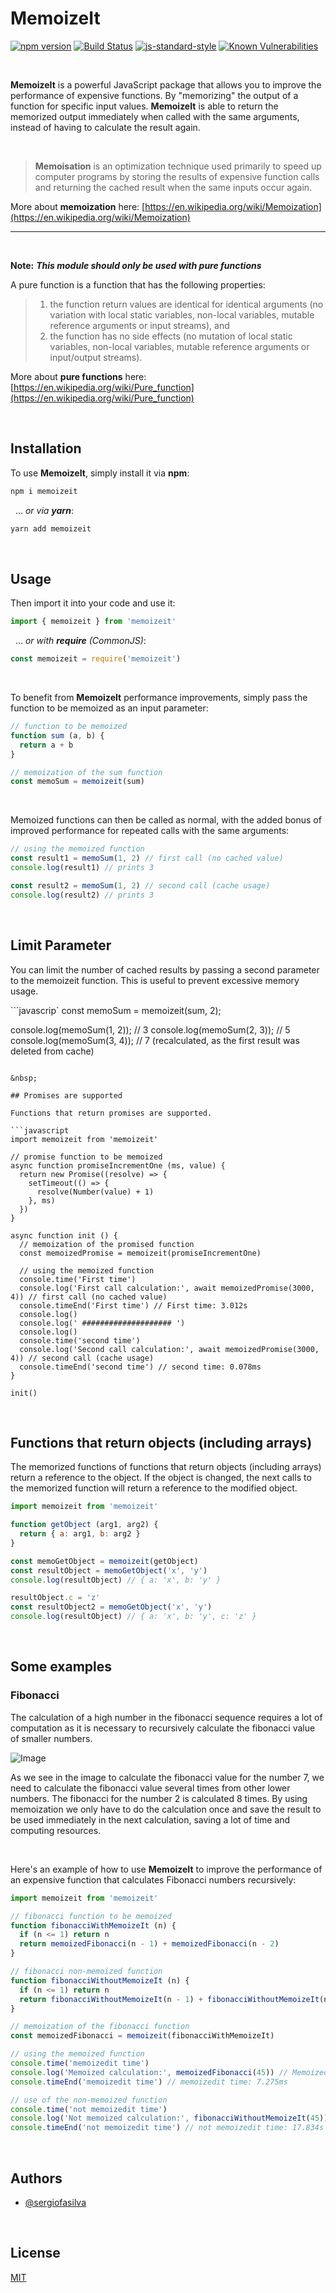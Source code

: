 # MemoizeIt
[![npm version](https://img.shields.io/npm/v/memoizeit)](https://www.npmjs.com/package/memoizeit)
[![Build Status](https://img.shields.io/github/actions/workflow/status/sergiofasilva/memoizeit/ci.yml)](https://github.com/sergiofasilva/memoizeit/actions)
[![js-standard-style](https://img.shields.io/badge/code%20style-standard-brightgreen.svg?style=flat)](https://standardjs.com/)
[![Known Vulnerabilities](https://snyk.io/test/github/sergiofasilva/memoizeit/badge.svg)](https://snyk.io/test/github/sergiofasilva/memoizeit)

&nbsp;

**MemoizeIt** is a powerful JavaScript package that allows you to improve the performance of expensive functions. By "memorizing" the output of a function for specific input values. **MemoizeIt** is able to return the memorized output immediately when called with the same arguments, instead of having to calculate the result again.

&nbsp;

> **Memoisation** is an optimization technique used primarily to speed up computer programs by storing the results of expensive function calls and returning the cached result when the same inputs occur again.

More about **memoization** here: [https://en.wikipedia.org/wiki/Memoization](https://en.wikipedia.org/wiki/Memoization)

---

&nbsp;

**Note:** **_This module should only be used with pure functions_**

A pure function is a function that has the following properties:

> 1.  the function return values are identical for identical arguments (no variation with local static variables, non-local variables, mutable reference arguments or input streams), and
> 2.  the function has no side effects (no mutation of local static variables, non-local variables, mutable reference arguments or input/output streams).

More about **pure functions** here: [https://en.wikipedia.org/wiki/Pure_function](https://en.wikipedia.org/wiki/Pure_function)

&nbsp;

## Installation

To use **MemoizeIt**, simply install it via **npm**:

```bash
npm i memoizeit
```

&nbsp;
... _or via **yarn**_:

```bash
yarn add memoizeit
```

&nbsp;

## Usage

Then import it into your code and use it:

```javascript
import { memoizeit } from 'memoizeit'
```

&nbsp;
... _or with **require** (CommonJS)_:

```javascript
const memoizeit = require('memoizeit')
```

&nbsp;

To benefit from **MemoizeIt** performance improvements, simply pass the function to be memoized as an input parameter:

```javascript
// function to be memoized
function sum (a, b) {
  return a + b
}

// memoization of the sum function
const memoSum = memoizeit(sum)
```

&nbsp;

Memoized functions can then be called as normal, with the added bonus of improved performance for repeated calls with the same arguments:

```javascript
// using the memoized function
const result1 = memoSum(1, 2) // first call (no cached value)
console.log(result1) // prints 3

const result2 = memoSum(1, 2) // second call (cache usage)
console.log(result2) // prints 3
```
&nbsp;

## Limit Parameter
You can limit the number of cached results by passing a second parameter to the memoizeit function. This is useful to prevent excessive memory usage.

```javascrip`
const memoSum = memoizeit(sum, 2);

console.log(memoSum(1, 2)); // 3
console.log(memoSum(2, 3)); // 5
console.log(memoSum(3, 4)); // 7 (recalculated, as the first result was deleted from cache)
```

&nbsp;

## Promises are supported

Functions that return promises are supported.

```javascript
import memoizeit from 'memoizeit'

// promise function to be memoized
async function promiseIncrementOne (ms, value) {
  return new Promise((resolve) => {
    setTimeout(() => {
      resolve(Number(value) + 1)
    }, ms)
  })
}

async function init () {
  // memoization of the promised function
  const memoizedPromise = memoizeit(promiseIncrementOne)

  // using the memoized function
  console.time('First time')
  console.log('First call calculation:', await memoizedPromise(3000, 4)) // first call (no cached value)
  console.timeEnd('First time') // First time: 3.012s
  console.log()
  console.log(' #################### ')
  console.log()
  console.time('second time')
  console.log('Second call calculation:', await memoizedPromise(3000, 4)) // second call (cache usage)
  console.timeEnd('second time') // second time: 0.078ms
}

init()
```

&nbsp;

## Functions that return objects (including arrays)

The memorized functions of functions that return objects (including arrays) return a reference to the object. If the object is changed, the next calls to the memorized function will return a reference to the modified object.

```javascript
import memoizeit from 'memoizeit'

function getObject (arg1, arg2) {
  return { a: arg1, b: arg2 }
}

const memoGetObject = memoizeit(getObject)
const resultObject = memoGetObject('x', 'y')
console.log(resultObject) // { a: 'x', b: 'y' }

resultObject.c = 'z'
const resultObject2 = memoGetObject('x', 'y')
console.log(resultObject) // { a: 'x', b: 'y', c: 'z' }
```

&nbsp;

## Some examples

### Fibonacci

The calculation of a high number in the fibonacci sequence requires a lot of computation as it is necessary to recursively calculate the fibonacci value of smaller numbers.

![Image](https://raw.githubusercontent.com/sergiofasilva/memoizeit/main/media/images/fib7.png)

As we see in the image to calculate the fibonacci value for the number 7, we need to calculate the fibonacci value several times from other lower numbers. The fibonacci for the number 2 is calculated 8 times.
By using memoization we only have to do the calculation once and save the result to be used immediately in the next calculation, saving a lot of time and computing resources.

&nbsp;

Here's an example of how to use **MemoizeIt** to improve the performance of an expensive function that calculates Fibonacci numbers recursively:

```javascript
import memoizeit from 'memoizeit'

// fibonacci function to be memoized
function fibonacciWithMemoizeIt (n) {
  if (n <= 1) return n
  return memoizedFibonacci(n - 1) + memoizedFibonacci(n - 2)
}

// fibonacci non-memoized function
function fibonacciWithoutMemoizeIt (n) {
  if (n <= 1) return n
  return fibonacciWithoutMemoizeIt(n - 1) + fibonacciWithoutMemoizeIt(n - 2)
}

// memoization of the fibonacci function
const memoizedFibonacci = memoizeit(fibonacciWithMemoizeIt)

// using the memoized function
console.time('memoizedit time')
console.log('Memoized calculation:', memoizedFibonacci(45)) // Memoized calculation: 1134903170
console.timeEnd('memoizedit time') // memoizedit time: 7.275ms

// use of the non-memoized function
console.time('not memoizedit time')
console.log('Not memoized calculation:', fibonacciWithoutMemoizeIt(45)) // Not memoized calculation: 1134903170
console.timeEnd('not memoizedit time') // not memoizedit time: 17.834s
```

&nbsp;

## Authors

- [@sergiofasilva](https://github.com/sergiofasilva)

&nbsp;

## License

[MIT](https://choosealicense.com/licenses/mit/)
